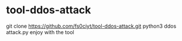 # tool-ddos-attack 
git clone https://github.com/fs0ciyt/tool-ddos-attack.git 
python3 ddos attack.py 
enjoy with the tool
